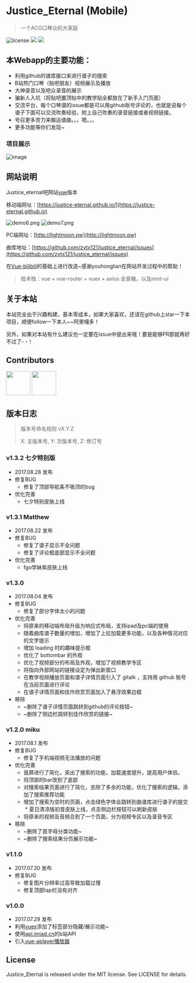 # Justice_Eternal (Mobile)
> 一个ACG口琴众的大家庭

![license](https://img.shields.io/github/license/mashape/apistatus.svg)  [![](https://img.shields.io/badge/%E8%B4%B4%E5%90%A7%20-%20justice__eternal%20-orange.svg)](https://tieba.baidu.com/f?kw=justice_eternal&ie=utf-8)  ![](https://img.shields.io/badge/Made-%E2%9D%A4-ff69b4.svg)

## 本Webapp的主要功能：

- 利用github的谱库接口来进行谱子的搜索
- B站热门口琴（贴吧朋友）视频展示及播放
- 大神录音以及吧众录音的展示
- 骗新人入坑（将贴吧置顶帖中的教学贴全都放在了新手入门页面）
- 交流平台，每个口琴谱的issue都是可以用github账号评论的，也就是说每个谱子下面可以交流吹奏经验，附上自己吹奏的录音链接或者视频链接。
- 号召更多苦力来搬运谱曲。。。嗯。。。
- 更多功能等你们发现~

### 项目展示
![image](https://github.com/Justice-Eternal/justice-eternal.github.io/blob/master/demo.gif)

## 网站说明

Justice_eternal吧网站[vue](https://github.com/vuejs/vue)版本

移动端网址：[https://justice-eternal.github.io/](https://justice-eternal.github.io)

![demo6.png](http://upload-images.jianshu.io/upload_images/2141706-11ab2c7280c2a865.png?imageMogr2/auto-orient/strip%7CimageView2/2/w/1240)
![demo7.png](http://upload-images.jianshu.io/upload_images/2141706-9a8a0bb7f30f1ae2.png?imageMogr2/auto-orient/strip%7CimageView2/2/w/1240)

PC端网址：[http://lightmoon.pw](http://lightmoon.pw)

曲库地址：[https://github.com/zytx121/justice_eternal/issues](https://github.com/zytx121/justice_eternal/issues)

在[Vue-bilibili](https://github.com/youhonglian/Vue-bilibili)的基础上进行改造~感谢youhonglian在网站开发过程中的帮助！

> 技术栈：vue + vue-router + vuex + axios  全家桶，以及mint-ui



## 关于本站

本站完全出于兴趣构建，基本零成本，如果大家喜欢，还请在github上star一下本项目，顺便follow一下本人~~阿里嘎多！

另外，如果对本站有什么建议也一定要在issue中提出来哦！要是能够PR那就再好不过了- -！


## Contributors

<a href="http://www.jianshu.com/u/d15860c8c592"><img src="http://upload-images.jianshu.io/upload_images/2141706-61866430b6007437.png?imageMogr2/auto-orient/strip%7CimageView2/2/w/1240" height="66px" width="66px"></a>
<a href="https://tieba.baidu.com/f?kw=justice_eternal&fr=index"><img src="http://upload-images.jianshu.io/upload_images/2141706-4bdf2f2289334639.png?imageMogr2/auto-orient/strip%7CimageView2/2/w/1240" height="66px" width="66px"></a>



## 版本日志

> 版本号命名规则 vX.Y.Z
> 
> X: 主版本号, Y: 次版本号, Z: 修订号


### v1.3.2 七夕特别版
* 2017.08.28 发布
* 修复BUG
  * 修复了顶部导航条不吸顶的bug
* 优化完善
  * 七夕特别皮肤上线

### v1.3.1 Matthew
* 2017.08.22 发布
* 修复BUG
  * 修复了谱子显示不全问题
  * 修复了评论框底部显示不全问题
* 优化完善
  * fgo学妹紫皮肤上线


### v1.3.0 
* 2017.08.04 发布
* 修复BUG
  * 修复了部分字体太小的问题
* 优化完善
  * 将原来的移动端布局升级为响应式布局，支持ipad及pc端的使用
  * 随着曲库谱子数量的增加，增加了上拉加载更多功能，以及各种情况对应的文字提示
  * 增加 loading 时的趣味提示框
  * 优化了 bottombar 的外观
  * 优化了视频部分的布局及外观，增加了视频教学专区
  * 将指向外部网站的链接设定为弹出新窗口
  * 在教学视频播放页面和谱子详情页面引入了 gitalk ，支持用 github 账号在当前页面进行评论
  * 在谱子详情页面和佳作欣赏页面加入了悬浮效果边框
* 移除
  * ~删除了谱子详情页面跳转到github的评论按钮~
  * ~删除了侧边栏跳转到佳作欣赏的链接~


### v1.2.0 miku
* 2017.08.1 发布
* 修复BUG
  * 修复了手机端视频无法播放的问题
* 优化完善
  * 首屏进行了简化，突出了搜索的功能，加载速度提升，提高用户体验。
  * 将顶部的bar改到了底部
  * 对搜索结果页面进行了简化，去除了多余的功能，优化了搜索的逻辑，添加了搜索推荐功能
  * 增加了搜索为空时的页面，点击绿色字体会跳转到曲谱库进行谱子的提交
  * 夏日清凉版初音皮肤上线，点击侧边栏按钮可以刷新皮肤
  * 将原来的视频及音频合到了一个页面，分为视频专区以及录音专区
* 移除
  * ~删除了首字母分类功能~
  * ~删除了搜索结果分页展示功能~



### v1.1.0  
* 2017.07.30 发布
* 修复BUG
  * 修复图片分辨率过高导致加载过慢
  * 修复顶部tap栏没有对齐

### v1.0.0  
* 2017.07.29 发布
* 利用[vuex](https://github.com/vuejs/vuex)添加了标签部分隐藏/展示功能~
* 使用[api.imjad.cn](https://github.com/journey-ad/api.imjad.cn)的b站API
* 引入[vue-aplayer播放器](http://aplayer.quq.cat/)

## License

Justice_Eternal is released under the MIT license. See LICENSE for details.

